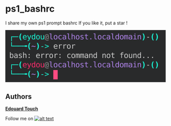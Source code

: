 # ps1_bashrc
I share my own ps1 prompt bashrc
If you like it, put a star !

<p align="center">
  <img src="https://github.com/Eydou/ps1_bashrc/blob/master/Prompt.png">
</p>

## Authors

 **[Edouard Touch](https://github.com/Eydou)**

[6.1]: http://i.imgur.com/0o48UoR.png (Follow me !)

[1]: https://github.com/Eydou

Follow me on [![alt text][6.1]][1]
